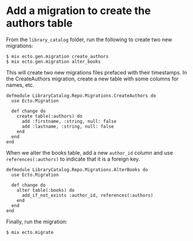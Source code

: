 # Add a migration to create the authors table

From the `library_catalog` folder, run the following to create two new migrations:
```
$ mix ecto.gen.migration create_authors
$ mix ecto.gen.migration alter_books
```

This will create two new migrations files prefaced with their timestamps.  In the CreateAuthors migration, create a new table with some columns for names, etc.
```
defmodule LibraryCatalog.Repo.Migrations.CreateAuthors do
  use Ecto.Migration

  def change do
    create table(:authors) do
      add :firstname, :string, null: false
      add :lastname, :string, null: false
    end
  end
end
```

When we alter the books table, add a new `author_id` column and use `references(:authors)` to indicate that it is a foreign key.

```
defmodule LibraryCatalog.Repo.Migrations.AlterBooks do
  use Ecto.Migration

  def change do
    alter table(:books) do
      add_if_not_exists :author_id, references(:authors)
    end
  end
end
```

Finally, run the migration:
```
$ mix ecto.migrate
```